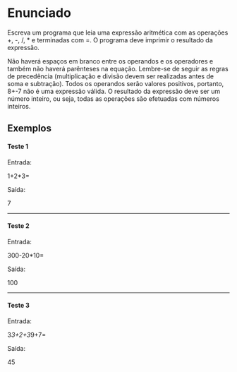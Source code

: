 # Enunciado

Escreva um programa que leia uma expressão aritmética com as operações +, -, /, * e terminadas com =. O programa deve imprimir o resultado da expressão.

Não haverá espaços em branco entre os operandos e os operadores e também não haverá parênteses na equação. Lembre-se de seguir as regras de precedência (multiplicação e divisão devem ser realizadas antes de soma e subtração). Todos os operandos serão valores positivos, portanto, 8+-7 não é uma expressão válida. O resultado da expressão deve ser um número inteiro, ou seja, todas as operações são efetuadas com números inteiros.


## Exemplos

#### Teste 1

Entrada:

1+2*3=

Saída:

7

<hr>

#### Teste 2

Entrada:

300-20*10=

Saída:

100

<hr>

#### Teste 3

Entrada:

3*3+2+3*9+7=

Saída:

45